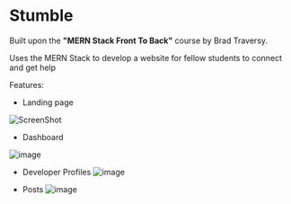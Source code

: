# Stumble

Built upon the <b>"MERN Stack Front To Back"</b> course by Brad Traversy.

Uses the MERN Stack to develop a website for fellow students to connect and get help

Features:
- Landing page
  
![ScreenShot](https://github.com/LJXSean/Stumble/assets/110801974/21bacebe-76ca-454a-85fe-378dd1694726)

- Dashboard
  
![image](https://github.com/LJXSean/Stumble/assets/110801974/acd511a6-7081-404a-9732-d1d7dabf32d7)

- Developer Profiles
![image](https://github.com/LJXSean/Stumble/assets/110801974/d3af6425-016c-4fb2-847a-808e2dc6844e)
  
- Posts
![image](https://github.com/LJXSean/Stumble/assets/110801974/e092bb01-30f2-4fbc-a710-64ab16fc516f)
